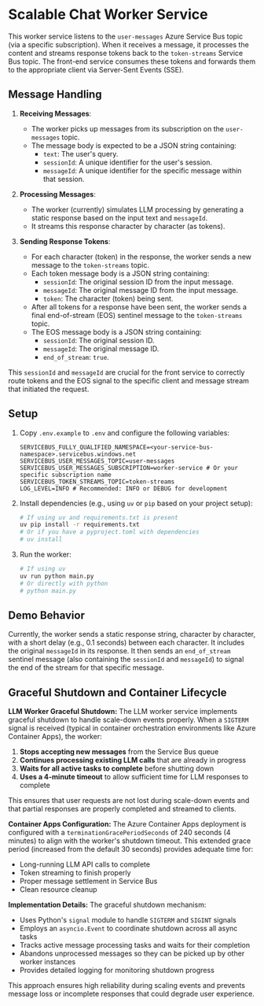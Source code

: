# Scalable Chat Worker Service

This worker service listens to the `user-messages` Azure Service Bus topic (via a specific subscription). When it receives a message, it processes the content and streams response tokens back to the `token-streams` Service Bus topic. The front-end service consumes these tokens and forwards them to the appropriate client via Server-Sent Events (SSE).

## Message Handling

1.  **Receiving Messages**:
    *   The worker picks up messages from its subscription on the `user-messages` topic.
    *   The message body is expected to be a JSON string containing:
        *   `text`: The user's query.
        *   `sessionId`: A unique identifier for the user's session.
        *   `messageId`: A unique identifier for the specific message within that session.

2.  **Processing Messages**:
    *   The worker (currently) simulates LLM processing by generating a static response based on the input text and `messageId`.
    *   It streams this response character by character (as tokens).

3.  **Sending Response Tokens**:
    *   For each character (token) in the response, the worker sends a new message to the `token-streams` topic.
    *   Each token message body is a JSON string containing:
        *   `sessionId`: The original session ID from the input message.
        *   `messageId`: The original message ID from the input message.
        *   `token`: The character (token) being sent.
    *   After all tokens for a response have been sent, the worker sends a final end-of-stream (EOS) sentinel message to the `token-streams` topic.
    *   The EOS message body is a JSON string containing:
        *   `sessionId`: The original session ID.
        *   `messageId`: The original message ID.
        *   `end_of_stream`: `true`.

This `sessionId` and `messageId` are crucial for the front service to correctly route tokens and the EOS signal to the specific client and message stream that initiated the request.

## Setup

1.  Copy `.env.example` to `.env` and configure the following variables:

    ```dotenv
    SERVICEBUS_FULLY_QUALIFIED_NAMESPACE=<your-service-bus-namespace>.servicebus.windows.net
    SERVICEBUS_USER_MESSAGES_TOPIC=user-messages
    SERVICEBUS_USER_MESSAGES_SUBSCRIPTION=worker-service # Or your specific subscription name
    SERVICEBUS_TOKEN_STREAMS_TOPIC=token-streams
    LOG_LEVEL=INFO # Recommended: INFO or DEBUG for development
    ```

2.  Install dependencies (e.g., using `uv` or `pip` based on your project setup):

    ```bash
    # If using uv and requirements.txt is present
    uv pip install -r requirements.txt 
    # Or if you have a pyproject.toml with dependencies
    # uv install
    ```

3.  Run the worker:

    ```bash
    # If using uv
    uv run python main.py 
    # Or directly with python
    # python main.py
    ```

## Demo Behavior

Currently, the worker sends a static response string, character by character, with a short delay (e.g., 0.1 seconds) between each character. It includes the original `messageId` in its response. It then sends an `end_of_stream` sentinel message (also containing the `sessionId` and `messageId`) to signal the end of the stream for that specific message.

## Graceful Shutdown and Container Lifecycle

**LLM Worker Graceful Shutdown:** The LLM worker service implements graceful shutdown to handle scale-down events properly. When a `SIGTERM` signal is received (typical in container orchestration environments like Azure Container Apps), the worker:

1. **Stops accepting new messages** from the Service Bus queue
2. **Continues processing existing LLM calls** that are already in progress  
3. **Waits for all active tasks to complete** before shutting down
4. **Uses a 4-minute timeout** to allow sufficient time for LLM responses to complete

This ensures that user requests are not lost during scale-down events and that partial responses are properly completed and streamed to clients.

**Container Apps Configuration:** The Azure Container Apps deployment is configured with a `terminationGracePeriodSeconds` of 240 seconds (4 minutes) to align with the worker's shutdown timeout. This extended grace period (increased from the default 30 seconds) provides adequate time for:
- Long-running LLM API calls to complete
- Token streaming to finish properly  
- Proper message settlement in Service Bus
- Clean resource cleanup

**Implementation Details:** The graceful shutdown mechanism:
- Uses Python's `signal` module to handle `SIGTERM` and `SIGINT` signals
- Employs an `asyncio.Event` to coordinate shutdown across all async tasks
- Tracks active message processing tasks and waits for their completion
- Abandons unprocessed messages so they can be picked up by other worker instances
- Provides detailed logging for monitoring shutdown progress

This approach ensures high reliability during scaling events and prevents message loss or incomplete responses that could degrade user experience.
